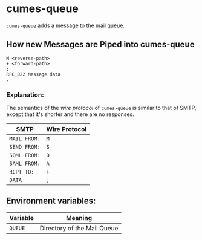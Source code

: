 # cumes-queue

`cumes-queue` adds a message to the mail queue.

## How new Messages are Piped into cumes-queue

```
M <reverse-path>
+ <forward-path>
;
RFC_822 Message data
.
```

### Explanation:

The semantics of the *wire protocol* of `cumes-queue` is similar to that of SMTP, except that it's shorter and there are no responses.

SMTP | Wire Protocol
--- | ---
`MAIL FROM:` | `M`
`SEND FROM:` | `S`
`SOML FROM:` | `O`
`SAML FROM:` | `A`
`RCPT TO:` | `+`
`DATA` | `;`

## Environment variables:

Variable | Meaning
--- | --- 
`QUEUE` | Directory of the Mail Queue



